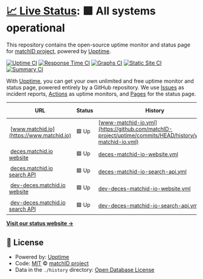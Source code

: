 # [📈 Live Status](https://matchID-project.github.io/uptime): <!--live status--> **🟩 All systems operational**

This repository contains the open-source uptime monitor and status page for [matchID project](https://matchID-project.github.io), powered by [Upptime](https://github.com/upptime/upptime).

[![Uptime CI](https://github.com/matchID-project/uptime/workflows/Uptime%20CI/badge.svg)](https://github.com/matchID-project/uptime/actions?query=workflow%3A%22Uptime+CI%22)
[![Response Time CI](https://github.com/matchID-project/uptime/workflows/Response%20Time%20CI/badge.svg)](https://github.com/matchID-project/uptime/actions?query=workflow%3A%22Response+Time+CI%22)
[![Graphs CI](https://github.com/matchID-project/uptime/workflows/Graphs%20CI/badge.svg)](https://github.com/matchID-project/uptime/actions?query=workflow%3A%22Graphs+CI%22)
[![Static Site CI](https://github.com/matchID-project/uptime/workflows/Static%20Site%20CI/badge.svg)](https://github.com/matchID-project/uptime/actions?query=workflow%3A%22Static+Site+CI%22)
[![Summary CI](https://github.com/matchID-project/uptime/workflows/Summary%20CI/badge.svg)](https://github.com/matchID-project/uptime/actions?query=workflow%3A%22Summary+CI%22)

With [Upptime](https://upptime.js.org), you can get your own unlimited and free uptime monitor and status page, powered entirely by a GitHub repository. We use [Issues](https://github.com/matchID-project/uptime/issues) as incident reports, [Actions](https://github.com/matchID-project/uptime/actions) as uptime monitors, and [Pages](https://matchID-project.github.io/uptime) for the status page.

<!--start: status pages-->
<!-- This summary is generated by Upptime (https://github.com/upptime/upptime) -->
<!-- Do not edit this manually, your changes will be overwritten -->
<!-- prettier-ignore -->
| URL | Status | History | Response Time | Uptime |
| --- | ------ | ------- | ------------- | ------ |
| <img alt="" src="https://icons.duckduckgo.com/ip3/www.matchid.io.ico" height="13"> [www.matchid.io](https://www.matchid.io) | 🟩 Up | [www-matchid-io.yml](https://github.com/matchID-project/uptime/commits/HEAD/history/www-matchid-io.yml) | <details><summary><img alt="Response time graph" src="./graphs/www-matchid-io/response-time-week.png" height="20"> 230ms</summary><br><a href="https://uptime.matchid.io/history/www-matchid-io"><img alt="Response time 306" src="https://img.shields.io/endpoint?url=https%3A%2F%2Fraw.githubusercontent.com%2FmatchID-project%2Fuptime%2FHEAD%2Fapi%2Fwww-matchid-io%2Fresponse-time.json"></a><br><a href="https://uptime.matchid.io/history/www-matchid-io"><img alt="24-hour response time 237" src="https://img.shields.io/endpoint?url=https%3A%2F%2Fraw.githubusercontent.com%2FmatchID-project%2Fuptime%2FHEAD%2Fapi%2Fwww-matchid-io%2Fresponse-time-day.json"></a><br><a href="https://uptime.matchid.io/history/www-matchid-io"><img alt="7-day response time 230" src="https://img.shields.io/endpoint?url=https%3A%2F%2Fraw.githubusercontent.com%2FmatchID-project%2Fuptime%2FHEAD%2Fapi%2Fwww-matchid-io%2Fresponse-time-week.json"></a><br><a href="https://uptime.matchid.io/history/www-matchid-io"><img alt="30-day response time 284" src="https://img.shields.io/endpoint?url=https%3A%2F%2Fraw.githubusercontent.com%2FmatchID-project%2Fuptime%2FHEAD%2Fapi%2Fwww-matchid-io%2Fresponse-time-month.json"></a><br><a href="https://uptime.matchid.io/history/www-matchid-io"><img alt="1-year response time 323" src="https://img.shields.io/endpoint?url=https%3A%2F%2Fraw.githubusercontent.com%2FmatchID-project%2Fuptime%2FHEAD%2Fapi%2Fwww-matchid-io%2Fresponse-time-year.json"></a></details> | <details><summary><a href="https://uptime.matchid.io/history/www-matchid-io">92.74%</a></summary><a href="https://uptime.matchid.io/history/www-matchid-io"><img alt="All-time uptime 97.26%" src="https://img.shields.io/endpoint?url=https%3A%2F%2Fraw.githubusercontent.com%2FmatchID-project%2Fuptime%2FHEAD%2Fapi%2Fwww-matchid-io%2Fuptime.json"></a><br><a href="https://uptime.matchid.io/history/www-matchid-io"><img alt="24-hour uptime 100.00%" src="https://img.shields.io/endpoint?url=https%3A%2F%2Fraw.githubusercontent.com%2FmatchID-project%2Fuptime%2FHEAD%2Fapi%2Fwww-matchid-io%2Fuptime-day.json"></a><br><a href="https://uptime.matchid.io/history/www-matchid-io"><img alt="7-day uptime 92.74%" src="https://img.shields.io/endpoint?url=https%3A%2F%2Fraw.githubusercontent.com%2FmatchID-project%2Fuptime%2FHEAD%2Fapi%2Fwww-matchid-io%2Fuptime-week.json"></a><br><a href="https://uptime.matchid.io/history/www-matchid-io"><img alt="30-day uptime 98.33%" src="https://img.shields.io/endpoint?url=https%3A%2F%2Fraw.githubusercontent.com%2FmatchID-project%2Fuptime%2FHEAD%2Fapi%2Fwww-matchid-io%2Fuptime-month.json"></a><br><a href="https://uptime.matchid.io/history/www-matchid-io"><img alt="1-year uptime 95.96%" src="https://img.shields.io/endpoint?url=https%3A%2F%2Fraw.githubusercontent.com%2FmatchID-project%2Fuptime%2FHEAD%2Fapi%2Fwww-matchid-io%2Fuptime-year.json"></a></details>
| <img alt="" src="https://icons.duckduckgo.com/ip3/deces.matchid.io.ico" height="13"> [deces.matchid.io website](https://deces.matchid.io) | 🟩 Up | [deces-matchid-io-website.yml](https://github.com/matchID-project/uptime/commits/HEAD/history/deces-matchid-io-website.yml) | <details><summary><img alt="Response time graph" src="./graphs/deces-matchid-io-website/response-time-week.png" height="20"> 316ms</summary><br><a href="https://uptime.matchid.io/history/deces-matchid-io-website"><img alt="Response time 305" src="https://img.shields.io/endpoint?url=https%3A%2F%2Fraw.githubusercontent.com%2FmatchID-project%2Fuptime%2FHEAD%2Fapi%2Fdeces-matchid-io-website%2Fresponse-time.json"></a><br><a href="https://uptime.matchid.io/history/deces-matchid-io-website"><img alt="24-hour response time 315" src="https://img.shields.io/endpoint?url=https%3A%2F%2Fraw.githubusercontent.com%2FmatchID-project%2Fuptime%2FHEAD%2Fapi%2Fdeces-matchid-io-website%2Fresponse-time-day.json"></a><br><a href="https://uptime.matchid.io/history/deces-matchid-io-website"><img alt="7-day response time 316" src="https://img.shields.io/endpoint?url=https%3A%2F%2Fraw.githubusercontent.com%2FmatchID-project%2Fuptime%2FHEAD%2Fapi%2Fdeces-matchid-io-website%2Fresponse-time-week.json"></a><br><a href="https://uptime.matchid.io/history/deces-matchid-io-website"><img alt="30-day response time 301" src="https://img.shields.io/endpoint?url=https%3A%2F%2Fraw.githubusercontent.com%2FmatchID-project%2Fuptime%2FHEAD%2Fapi%2Fdeces-matchid-io-website%2Fresponse-time-month.json"></a><br><a href="https://uptime.matchid.io/history/deces-matchid-io-website"><img alt="1-year response time 298" src="https://img.shields.io/endpoint?url=https%3A%2F%2Fraw.githubusercontent.com%2FmatchID-project%2Fuptime%2FHEAD%2Fapi%2Fdeces-matchid-io-website%2Fresponse-time-year.json"></a></details> | <details><summary><a href="https://uptime.matchid.io/history/deces-matchid-io-website">92.84%</a></summary><a href="https://uptime.matchid.io/history/deces-matchid-io-website"><img alt="All-time uptime 97.18%" src="https://img.shields.io/endpoint?url=https%3A%2F%2Fraw.githubusercontent.com%2FmatchID-project%2Fuptime%2FHEAD%2Fapi%2Fdeces-matchid-io-website%2Fuptime.json"></a><br><a href="https://uptime.matchid.io/history/deces-matchid-io-website"><img alt="24-hour uptime 99.34%" src="https://img.shields.io/endpoint?url=https%3A%2F%2Fraw.githubusercontent.com%2FmatchID-project%2Fuptime%2FHEAD%2Fapi%2Fdeces-matchid-io-website%2Fuptime-day.json"></a><br><a href="https://uptime.matchid.io/history/deces-matchid-io-website"><img alt="7-day uptime 92.84%" src="https://img.shields.io/endpoint?url=https%3A%2F%2Fraw.githubusercontent.com%2FmatchID-project%2Fuptime%2FHEAD%2Fapi%2Fdeces-matchid-io-website%2Fuptime-week.json"></a><br><a href="https://uptime.matchid.io/history/deces-matchid-io-website"><img alt="30-day uptime 98.35%" src="https://img.shields.io/endpoint?url=https%3A%2F%2Fraw.githubusercontent.com%2FmatchID-project%2Fuptime%2FHEAD%2Fapi%2Fdeces-matchid-io-website%2Fuptime-month.json"></a><br><a href="https://uptime.matchid.io/history/deces-matchid-io-website"><img alt="1-year uptime 95.85%" src="https://img.shields.io/endpoint?url=https%3A%2F%2Fraw.githubusercontent.com%2FmatchID-project%2Fuptime%2FHEAD%2Fapi%2Fdeces-matchid-io-website%2Fuptime-year.json"></a></details>
| <img alt="" src="https://icons.duckduckgo.com/ip3/deces.matchid.io.ico" height="13"> [deces.matchid.io search API](https://deces.matchid.io/deces/api/v1/search?q=pompidou) | 🟩 Up | [deces-matchid-io-search-api.yml](https://github.com/matchID-project/uptime/commits/HEAD/history/deces-matchid-io-search-api.yml) | <details><summary><img alt="Response time graph" src="./graphs/deces-matchid-io-search-api/response-time-week.png" height="20"> 268ms</summary><br><a href="https://uptime.matchid.io/history/deces-matchid-io-search-api"><img alt="Response time 709" src="https://img.shields.io/endpoint?url=https%3A%2F%2Fraw.githubusercontent.com%2FmatchID-project%2Fuptime%2FHEAD%2Fapi%2Fdeces-matchid-io-search-api%2Fresponse-time.json"></a><br><a href="https://uptime.matchid.io/history/deces-matchid-io-search-api"><img alt="24-hour response time 290" src="https://img.shields.io/endpoint?url=https%3A%2F%2Fraw.githubusercontent.com%2FmatchID-project%2Fuptime%2FHEAD%2Fapi%2Fdeces-matchid-io-search-api%2Fresponse-time-day.json"></a><br><a href="https://uptime.matchid.io/history/deces-matchid-io-search-api"><img alt="7-day response time 268" src="https://img.shields.io/endpoint?url=https%3A%2F%2Fraw.githubusercontent.com%2FmatchID-project%2Fuptime%2FHEAD%2Fapi%2Fdeces-matchid-io-search-api%2Fresponse-time-week.json"></a><br><a href="https://uptime.matchid.io/history/deces-matchid-io-search-api"><img alt="30-day response time 246" src="https://img.shields.io/endpoint?url=https%3A%2F%2Fraw.githubusercontent.com%2FmatchID-project%2Fuptime%2FHEAD%2Fapi%2Fdeces-matchid-io-search-api%2Fresponse-time-month.json"></a><br><a href="https://uptime.matchid.io/history/deces-matchid-io-search-api"><img alt="1-year response time 329" src="https://img.shields.io/endpoint?url=https%3A%2F%2Fraw.githubusercontent.com%2FmatchID-project%2Fuptime%2FHEAD%2Fapi%2Fdeces-matchid-io-search-api%2Fresponse-time-year.json"></a></details> | <details><summary><a href="https://uptime.matchid.io/history/deces-matchid-io-search-api">92.86%</a></summary><a href="https://uptime.matchid.io/history/deces-matchid-io-search-api"><img alt="All-time uptime 97.04%" src="https://img.shields.io/endpoint?url=https%3A%2F%2Fraw.githubusercontent.com%2FmatchID-project%2Fuptime%2FHEAD%2Fapi%2Fdeces-matchid-io-search-api%2Fuptime.json"></a><br><a href="https://uptime.matchid.io/history/deces-matchid-io-search-api"><img alt="24-hour uptime 99.44%" src="https://img.shields.io/endpoint?url=https%3A%2F%2Fraw.githubusercontent.com%2FmatchID-project%2Fuptime%2FHEAD%2Fapi%2Fdeces-matchid-io-search-api%2Fuptime-day.json"></a><br><a href="https://uptime.matchid.io/history/deces-matchid-io-search-api"><img alt="7-day uptime 92.86%" src="https://img.shields.io/endpoint?url=https%3A%2F%2Fraw.githubusercontent.com%2FmatchID-project%2Fuptime%2FHEAD%2Fapi%2Fdeces-matchid-io-search-api%2Fuptime-week.json"></a><br><a href="https://uptime.matchid.io/history/deces-matchid-io-search-api"><img alt="30-day uptime 98.36%" src="https://img.shields.io/endpoint?url=https%3A%2F%2Fraw.githubusercontent.com%2FmatchID-project%2Fuptime%2FHEAD%2Fapi%2Fdeces-matchid-io-search-api%2Fuptime-month.json"></a><br><a href="https://uptime.matchid.io/history/deces-matchid-io-search-api"><img alt="1-year uptime 95.82%" src="https://img.shields.io/endpoint?url=https%3A%2F%2Fraw.githubusercontent.com%2FmatchID-project%2Fuptime%2FHEAD%2Fapi%2Fdeces-matchid-io-search-api%2Fuptime-year.json"></a></details>
| <img alt="" src="https://icons.duckduckgo.com/ip3/dev-deces.matchid.io.ico" height="13"> [dev-deces.matchid.io website](https://dev-deces.matchid.io) | 🟩 Up | [dev-deces-matchid-io-website.yml](https://github.com/matchID-project/uptime/commits/HEAD/history/dev-deces-matchid-io-website.yml) | <details><summary><img alt="Response time graph" src="./graphs/dev-deces-matchid-io-website/response-time-week.png" height="20"> 333ms</summary><br><a href="https://uptime.matchid.io/history/dev-deces-matchid-io-website"><img alt="Response time 321" src="https://img.shields.io/endpoint?url=https%3A%2F%2Fraw.githubusercontent.com%2FmatchID-project%2Fuptime%2FHEAD%2Fapi%2Fdev-deces-matchid-io-website%2Fresponse-time.json"></a><br><a href="https://uptime.matchid.io/history/dev-deces-matchid-io-website"><img alt="24-hour response time 336" src="https://img.shields.io/endpoint?url=https%3A%2F%2Fraw.githubusercontent.com%2FmatchID-project%2Fuptime%2FHEAD%2Fapi%2Fdev-deces-matchid-io-website%2Fresponse-time-day.json"></a><br><a href="https://uptime.matchid.io/history/dev-deces-matchid-io-website"><img alt="7-day response time 333" src="https://img.shields.io/endpoint?url=https%3A%2F%2Fraw.githubusercontent.com%2FmatchID-project%2Fuptime%2FHEAD%2Fapi%2Fdev-deces-matchid-io-website%2Fresponse-time-week.json"></a><br><a href="https://uptime.matchid.io/history/dev-deces-matchid-io-website"><img alt="30-day response time 300" src="https://img.shields.io/endpoint?url=https%3A%2F%2Fraw.githubusercontent.com%2FmatchID-project%2Fuptime%2FHEAD%2Fapi%2Fdev-deces-matchid-io-website%2Fresponse-time-month.json"></a><br><a href="https://uptime.matchid.io/history/dev-deces-matchid-io-website"><img alt="1-year response time 309" src="https://img.shields.io/endpoint?url=https%3A%2F%2Fraw.githubusercontent.com%2FmatchID-project%2Fuptime%2FHEAD%2Fapi%2Fdev-deces-matchid-io-website%2Fresponse-time-year.json"></a></details> | <details><summary><a href="https://uptime.matchid.io/history/dev-deces-matchid-io-website">92.74%</a></summary><a href="https://uptime.matchid.io/history/dev-deces-matchid-io-website"><img alt="All-time uptime 97.16%" src="https://img.shields.io/endpoint?url=https%3A%2F%2Fraw.githubusercontent.com%2FmatchID-project%2Fuptime%2FHEAD%2Fapi%2Fdev-deces-matchid-io-website%2Fuptime.json"></a><br><a href="https://uptime.matchid.io/history/dev-deces-matchid-io-website"><img alt="24-hour uptime 100.00%" src="https://img.shields.io/endpoint?url=https%3A%2F%2Fraw.githubusercontent.com%2FmatchID-project%2Fuptime%2FHEAD%2Fapi%2Fdev-deces-matchid-io-website%2Fuptime-day.json"></a><br><a href="https://uptime.matchid.io/history/dev-deces-matchid-io-website"><img alt="7-day uptime 92.74%" src="https://img.shields.io/endpoint?url=https%3A%2F%2Fraw.githubusercontent.com%2FmatchID-project%2Fuptime%2FHEAD%2Fapi%2Fdev-deces-matchid-io-website%2Fuptime-week.json"></a><br><a href="https://uptime.matchid.io/history/dev-deces-matchid-io-website"><img alt="30-day uptime 98.33%" src="https://img.shields.io/endpoint?url=https%3A%2F%2Fraw.githubusercontent.com%2FmatchID-project%2Fuptime%2FHEAD%2Fapi%2Fdev-deces-matchid-io-website%2Fuptime-month.json"></a><br><a href="https://uptime.matchid.io/history/dev-deces-matchid-io-website"><img alt="1-year uptime 95.83%" src="https://img.shields.io/endpoint?url=https%3A%2F%2Fraw.githubusercontent.com%2FmatchID-project%2Fuptime%2FHEAD%2Fapi%2Fdev-deces-matchid-io-website%2Fuptime-year.json"></a></details>
| <img alt="" src="https://icons.duckduckgo.com/ip3/dev-deces.matchid.io.ico" height="13"> [dev-deces.matchid.io search API](https://dev-deces.matchid.io/deces/api/v1/search?q=pompidou) | 🟩 Up | [dev-deces-matchid-io-search-api.yml](https://github.com/matchID-project/uptime/commits/HEAD/history/dev-deces-matchid-io-search-api.yml) | <details><summary><img alt="Response time graph" src="./graphs/dev-deces-matchid-io-search-api/response-time-week.png" height="20"> 212ms</summary><br><a href="https://uptime.matchid.io/history/dev-deces-matchid-io-search-api"><img alt="Response time 252" src="https://img.shields.io/endpoint?url=https%3A%2F%2Fraw.githubusercontent.com%2FmatchID-project%2Fuptime%2FHEAD%2Fapi%2Fdev-deces-matchid-io-search-api%2Fresponse-time.json"></a><br><a href="https://uptime.matchid.io/history/dev-deces-matchid-io-search-api"><img alt="24-hour response time 225" src="https://img.shields.io/endpoint?url=https%3A%2F%2Fraw.githubusercontent.com%2FmatchID-project%2Fuptime%2FHEAD%2Fapi%2Fdev-deces-matchid-io-search-api%2Fresponse-time-day.json"></a><br><a href="https://uptime.matchid.io/history/dev-deces-matchid-io-search-api"><img alt="7-day response time 212" src="https://img.shields.io/endpoint?url=https%3A%2F%2Fraw.githubusercontent.com%2FmatchID-project%2Fuptime%2FHEAD%2Fapi%2Fdev-deces-matchid-io-search-api%2Fresponse-time-week.json"></a><br><a href="https://uptime.matchid.io/history/dev-deces-matchid-io-search-api"><img alt="30-day response time 204" src="https://img.shields.io/endpoint?url=https%3A%2F%2Fraw.githubusercontent.com%2FmatchID-project%2Fuptime%2FHEAD%2Fapi%2Fdev-deces-matchid-io-search-api%2Fresponse-time-month.json"></a><br><a href="https://uptime.matchid.io/history/dev-deces-matchid-io-search-api"><img alt="1-year response time 241" src="https://img.shields.io/endpoint?url=https%3A%2F%2Fraw.githubusercontent.com%2FmatchID-project%2Fuptime%2FHEAD%2Fapi%2Fdev-deces-matchid-io-search-api%2Fresponse-time-year.json"></a></details> | <details><summary><a href="https://uptime.matchid.io/history/dev-deces-matchid-io-search-api">92.74%</a></summary><a href="https://uptime.matchid.io/history/dev-deces-matchid-io-search-api"><img alt="All-time uptime 97.15%" src="https://img.shields.io/endpoint?url=https%3A%2F%2Fraw.githubusercontent.com%2FmatchID-project%2Fuptime%2FHEAD%2Fapi%2Fdev-deces-matchid-io-search-api%2Fuptime.json"></a><br><a href="https://uptime.matchid.io/history/dev-deces-matchid-io-search-api"><img alt="24-hour uptime 100.00%" src="https://img.shields.io/endpoint?url=https%3A%2F%2Fraw.githubusercontent.com%2FmatchID-project%2Fuptime%2FHEAD%2Fapi%2Fdev-deces-matchid-io-search-api%2Fuptime-day.json"></a><br><a href="https://uptime.matchid.io/history/dev-deces-matchid-io-search-api"><img alt="7-day uptime 92.74%" src="https://img.shields.io/endpoint?url=https%3A%2F%2Fraw.githubusercontent.com%2FmatchID-project%2Fuptime%2FHEAD%2Fapi%2Fdev-deces-matchid-io-search-api%2Fuptime-week.json"></a><br><a href="https://uptime.matchid.io/history/dev-deces-matchid-io-search-api"><img alt="30-day uptime 98.33%" src="https://img.shields.io/endpoint?url=https%3A%2F%2Fraw.githubusercontent.com%2FmatchID-project%2Fuptime%2FHEAD%2Fapi%2Fdev-deces-matchid-io-search-api%2Fuptime-month.json"></a><br><a href="https://uptime.matchid.io/history/dev-deces-matchid-io-search-api"><img alt="1-year uptime 95.82%" src="https://img.shields.io/endpoint?url=https%3A%2F%2Fraw.githubusercontent.com%2FmatchID-project%2Fuptime%2FHEAD%2Fapi%2Fdev-deces-matchid-io-search-api%2Fuptime-year.json"></a></details>

<!--end: status pages-->

[**Visit our status website →**](https://matchID-project.github.io/uptime)

## 📄 License

- Powered by: [Upptime](https://github.com/upptime/upptime)
- Code: [MIT](./LICENSE) © [matchID project](https://matchID-project.github.io)
- Data in the `./history` directory: [Open Database License](https://opendatacommons.org/licenses/odbl/1-0/)
